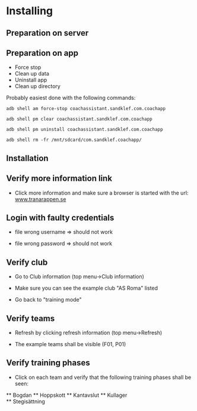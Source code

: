# Installing 

## Preparation on server

## Preparation on app

* Force stop
* Clean up data
* Uninstall app
* Clean up directory 

Probably easiest done with the following commands:

  `adb shell am force-stop coachassistant.sandklef.com.coachapp`

  `adb shell pm clear coachassistant.sandklef.com.coachapp`

  `adb shell pm uninstall coachassistant.sandklef.com.coachapp`

  `adb shell rm -fr /mnt/sdcard/com.sandklef.coachapp/`

## Installation

## Verify more information link

* Click more information and make sure a browser is started with the url: www.tranarappen.se

## Login with faulty credentials

* file wrong username => should not work

* file wrong password => should not work

## Verify club

* Go to Club information (top menu->Club information)

* Make sure you can see the example club "AS Roma" listed

* Go back to "training mode"

## Verify teams

* Refresh by clicking refresh information (top menu->Refresh)

* The example teams shall be visible (F01, P01)

## Verify training phases

* Click on each team and verify that the following training phases shall be seen:

** Bogdan
** Hoppskott
** Kantavslut
** Kullager  
** Stegisättning

